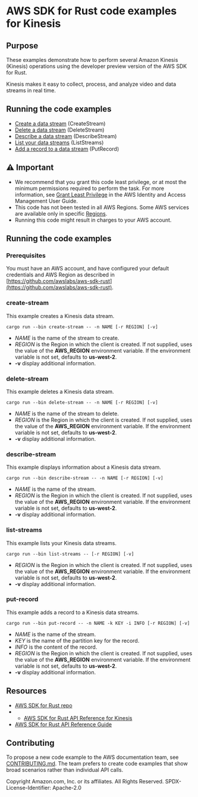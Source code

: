 # AWS SDK for Rust code examples for Kinesis

## Purpose

These examples demonstrate how to perform several Amazon Kinesis (Kinesis) operations using the developer preview version of the AWS SDK for Rust.

Kinesis makes it easy to collect, process, and analyze video and data streams in real time.

## Running the code examples

-   [Create a data stream](src/bin/create-stream.rs) (CreateStream)
-   [Delete a data stream](src/bin/delete-stream.rs) (DeleteStream)
-   [Describe a data stream](src/bin/describe-stream.rs) (DescribeStream)
-   [List your data streams](src/bin/list-streams.rs) (ListStreams)
-   [Add a record to a data stream](src/bin/put-record.rs) (PutRecord)

## ⚠ Important

-   We recommend that you grant this code least privilege,
    or at most the minimum permissions required to perform the task.
    For more information, see
    [Grant Least Privilege](https://docs.aws.amazon.com/IAM/latest/UserGuide/best-practices.html#grant-least-privilege)
    in the AWS Identity and Access Management User Guide.
-   This code has not been tested in all AWS Regions.
    Some AWS services are available only in specific
    [Regions](https://aws.amazon.com/about-aws/global-infrastructure/regional-product-services).
-   Running this code might result in charges to your AWS account.

## Running the code examples

### Prerequisites

You must have an AWS account, and have configured your default credentials and AWS Region as described in [https://github.com/awslabs/aws-sdk-rust](https://github.com/awslabs/aws-sdk-rust).

### create-stream

This example creates a Kinesis data stream.

`cargo run --bin create-stream -- -n NAME [-r REGION] [-v]`

-   _NAME_ is the name of the stream to create.
-   _REGION_ is the Region in which the client is created.
    If not supplied, uses the value of the **AWS_REGION** environment variable.
    If the environment variable is not set, defaults to **us-west-2**.
-   **-v** display additional information.

### delete-stream

This example deletes a Kinesis data stream.

`cargo run --bin delete-stream -- -n NAME [-r REGION] [-v]`

-   _NAME_ is the name of the stream to delete.
-   _REGION_ is the Region in which the client is created.
    If not supplied, uses the value of the **AWS_REGION** environment variable.
    If the environment variable is not set, defaults to **us-west-2**.
-   **-v** display additional information.

### describe-stream

This example displays information about a Kinesis data stream.

`cargo run --bin describe-stream -- -n NAME [-r REGION] [-v]`

-   _NAME_ is the name of the stream.
-   _REGION_ is the Region in which the client is created.
    If not supplied, uses the value of the **AWS_REGION** environment variable.
    If the environment variable is not set, defaults to **us-west-2**.
-   **-v** display additional information.

### list-streams

This example lists your Kinesis data streams.

`cargo run --bin list-streams -- [-r REGION] [-v]`

-   _REGION_ is the Region in which the client is created.
    If not supplied, uses the value of the **AWS_REGION** environment variable.
    If the environment variable is not set, defaults to **us-west-2**.
-   **-v** display additional information.

### put-record

This example adds a record to a Kinesis data streams.

`cargo run --bin put-record -- -n NAME -k KEY -i INFO [-r REGION] [-v]`

-   _NAME_ is the name of the stream.
-   _KEY_ is the name of the partition key for the record.
-   _INFO_ is the content of the record.
-   _REGION_ is the Region in which the client is created.
    If not supplied, uses the value of the **AWS_REGION** environment variable.
    If the environment variable is not set, defaults to **us-west-2**.
-   **-v** display additional information.

## Resources

-   [AWS SDK for Rust repo](https://github.com/awslabs/aws-sdk-rust)
-   -   [AWS SDK for Rust API Reference for Kinesis](https://docs.rs/aws-sdk-kinesis)
-   [AWS SDK for Rust API Reference Guide](https://awslabs.github.io/aws-sdk-rust/aws_sdk_config/index.html)

## Contributing

To propose a new code example to the AWS documentation team,
see [CONTRIBUTING.md](https://github.com/picante-io/aws-doc-sdk-examples/blob/master/CONTRIBUTING.md).
The team prefers to create code examples that show broad scenarios rather than individual API calls.

Copyright Amazon.com, Inc. or its affiliates. All Rights Reserved. SPDX-License-Identifier: Apache-2.0
